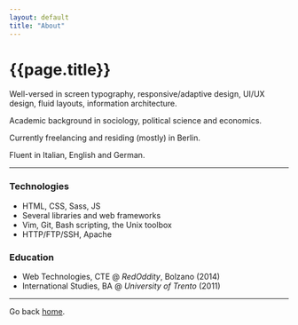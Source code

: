 ```yaml
---
layout: default
title: "About"
---
```


# {{page.title}}

Well-versed in screen typography, responsive/adaptive design, UI/UX design, fluid layouts, information architecture.

Academic background in sociology, political science and economics.

Currently freelancing and residing (mostly) in Berlin.

Fluent in Italian, English and German.

* * * * *

### Technologies

- HTML, CSS, Sass, JS
- Several libraries and web frameworks
- Vim, Git, Bash scripting, the Unix toolbox
- HTTP/FTP/SSH, Apache 

### Education

- Web Technologies, CTE @ *RedOddity*, Bolzano (2014)
- International Studies, BA @ *University of Trento* (2011)

* * * * *

Go back [home](/).
